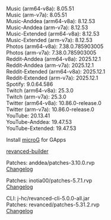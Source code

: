 Music (arm64-v8a): 8.05.51  
Music (arm-v7a): 8.05.51  
Music-Anddea (arm64-v8a): 8.12.53  
Music-Anddea (arm-v7a): 8.12.53  
Music-Extended (arm64-v8a): 8.12.53  
Music-Extended (arm-v7a): 8.12.53  
Photos (arm64-v8a): 7.38.0.785903005  
Photos (arm-v7a): 7.38.0.785903005  
Reddit-Anddea (arm64-v8a): 2025.12.1  
Reddit-Anddea (arm-v7a): 2025.12.1  
Reddit-Extended (arm64-v8a): 2025.12.1  
Reddit-Extended (arm-v7a): 2025.12.1  
Spotify: 9.0.64.586  
Twitch (arm64-v8a): 25.3.0  
Twitch (arm-v7a): 25.3.0  
Twitter (arm64-v8a): 10.86.0-release.0  
Twitter (arm-v7a): 10.86.0-release.0  
YouTube: 20.13.41  
YouTube-Anddea: 19.47.53  
YouTube-Extended: 19.47.53  

Install [microG](https://github.com/ReVanced/GmsCore/releases) for GApps  

[revanced-builder](https://github.com/geologically/revanced-builder)
  
Patches: anddea/patches-3.10.0.rvp  
[Changelog](https://github.com/anddea/revanced-patches/releases/tag/v3.10.0)

Patches: inotia00/patches-5.7.1.rvp  
[Changelog](https://github.com/inotia00/revanced-patches/releases/tag/v5.7.1)

CLI: j-hc/revanced-cli-5.0.0-all.jar  
Patches: revanced/patches-5.31.2.rvp  
[Changelog](https://github.com/revanced/revanced-patches/releases/tag/v5.31.2)  
